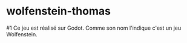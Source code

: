 # wolfenstein-thomas
#1 Ce jeu est réalisé sur Godot.
Comme son nom l'indique c'est un jeu Wolfenstein.